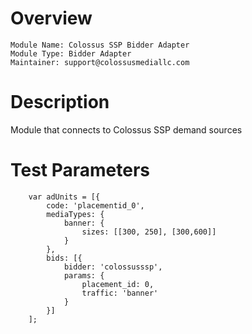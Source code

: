 # Overview

```
Module Name: Colossus SSP Bidder Adapter
Module Type: Bidder Adapter
Maintainer: support@colossusmediallc.com
```

# Description

Module that connects to Colossus SSP demand sources

# Test Parameters
```
    var adUnits = [{
        code: 'placementid_0',
        mediaTypes: {
            banner: {
                sizes: [[300, 250], [300,600]]
            }
        },
        bids: [{
            bidder: 'colossusssp',
            params: {
                placement_id: 0,
                traffic: 'banner'
            }
        }]
    ];
```
